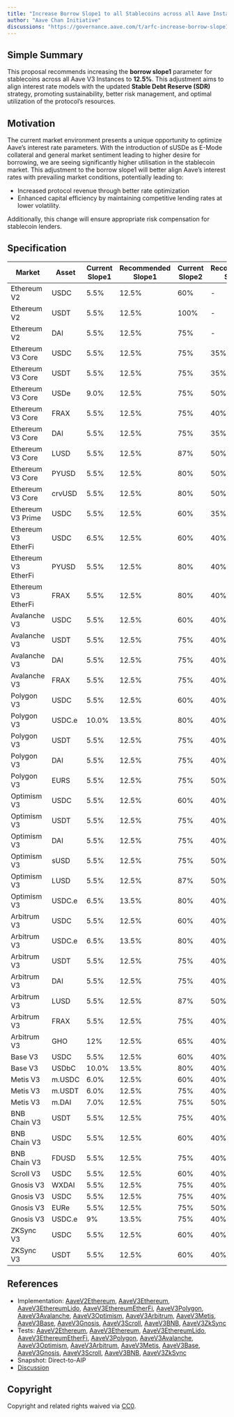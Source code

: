 ```yaml
---
title: "Increase Borrow Slope1 to all Stablecoins across all Aave Instances"
author: "Aave Chan Initiative"
discussions: "https://governance.aave.com/t/arfc-increase-borrow-slope1-to-all-stablecoins-across-all-aave-instances/19979"
---
```


## Simple Summary

This proposal recommends increasing the **borrow slope1** parameter for stablecoins across all Aave V3 Instances to **12.5%**. This adjustment aims to align interest rate models with the updated **Stable Debt Reserve (SDR)** strategy, promoting sustainability, better risk management, and optimal utilization of the protocol’s resources.

## Motivation

The current market environment presents a unique opportunity to optimize Aave’s interest rate parameters. With the introduction of sUSDe as E-Mode collateral and general market sentiment leading to higher desire for borrowing, we are seeing significantly higher utilisation in the stablecoin market. This adjustment to the borrow slope1 will better align Aave’s interest rates with prevailing market conditions, potentially leading to:

- Increased protocol revenue through better rate optimization
- Enhanced capital efficiency by maintaining competitive lending rates at lower volatility.

Additionally, this change will ensure appropriate risk compensation for stablecoin lenders.

## Specification

| **Market**          | **Asset** | **Current Slope1** | **Recommended Slope1** | **Current Slope2** | **Recommended Slope2** |
| ------------------- | --------- | ------------------ | ---------------------- | ------------------ | ---------------------- |
| Ethereum V2         | USDC      | 5.5%               | 12.5%                  | 60%                | -                      |
| Ethereum V2         | USDT      | 5.5%               | 12.5%                  | 100%               | -                      |
| Ethereum V2         | DAI       | 5.5%               | 12.5%                  | 75%                | -                      |
| Ethereum V3 Core    | USDC      | 5.5%               | 12.5%                  | 75%                | 35%                    |
| Ethereum V3 Core    | USDT      | 5.5%               | 12.5%                  | 75%                | 35%                    |
| Ethereum V3 Core    | USDe      | 9.0%               | 12.5%                  | 75%                | 50%                    |
| Ethereum V3 Core    | FRAX      | 5.5%               | 12.5%                  | 75%                | 40%                    |
| Ethereum V3 Core    | DAI       | 5.5%               | 12.5%                  | 75%                | 35%                    |
| Ethereum V3 Core    | LUSD      | 5.5%               | 12.5%                  | 87%                | 50%                    |
| Ethereum V3 Core    | PYUSD     | 5.5%               | 12.5%                  | 80%                | 50%                    |
| Ethereum V3 Core    | crvUSD    | 5.5%               | 12.5%                  | 80%                | 50%                    |
| Ethereum V3 Prime   | USDC      | 5.5%               | 12.5%                  | 60%                | 35%                    |
| Ethereum V3 EtherFi | USDC      | 6.5%               | 12.5%                  | 60%                | 40%                    |
| Ethereum V3 EtherFi | PYUSD     | 5.5%               | 12.5%                  | 80%                | 40%                    |
| Ethereum V3 EtherFi | FRAX      | 5.5%               | 12.5%                  | 80%                | 40%                    |
| Avalanche V3        | USDC      | 5.5%               | 12.5%                  | 60%                | 40%                    |
| Avalanche V3        | USDT      | 5.5%               | 12.5%                  | 75%                | 40%                    |
| Avalanche V3        | DAI       | 5.5%               | 12.5%                  | 75%                | 40%                    |
| Avalanche V3        | FRAX      | 5.5%               | 12.5%                  | 75%                | 40%                    |
| Polygon V3          | USDC      | 5.5%               | 12.5%                  | 60%                | 40%                    |
| Polygon V3          | USDC.e    | 10.0%              | 13.5%                  | 80%                | 40%                    |
| Polygon V3          | USDT      | 5.5%               | 12.5%                  | 75%                | 40%                    |
| Polygon V3          | DAI       | 5.5%               | 12.5%                  | 75%                | 40%                    |
| Polygon V3          | EURS      | 5.5%               | 12.5%                  | 75%                | 50%                    |
| Optimism V3         | USDC      | 5.5%               | 12.5%                  | 60%                | 40%                    |
| Optimism V3         | USDT      | 5.5%               | 12.5%                  | 75%                | 40%                    |
| Optimism V3         | DAI       | 5.5%               | 12.5%                  | 75%                | 40%                    |
| Optimism V3         | sUSD      | 5.5%               | 12.5%                  | 75%                | 50%                    |
| Optimism V3         | LUSD      | 5.5%               | 12.5%                  | 87%                | 50%                    |
| Optimism V3         | USDC.e    | 6.5%               | 13.5%                  | 80%                | 40%                    |
| Arbitrum V3         | USDC      | 5.5%               | 12.5%                  | 60%                | 40%                    |
| Arbitrum V3         | USDC.e    | 6.5%               | 13.5%                  | 80%                | 40%                    |
| Arbitrum V3         | USDT      | 5.5%               | 12.5%                  | 75%                | 40%                    |
| Arbitrum V3         | DAI       | 5.5%               | 12.5%                  | 75%                | 40%                    |
| Arbitrum V3         | LUSD      | 5.5%               | 12.5%                  | 87%                | 50%                    |
| Arbitrum V3         | FRAX      | 5.5%               | 12.5%                  | 75%                | 40%                    |
| Arbitrum V3         | GHO       | 12%                | 12.5%                  | 65%                | 40%                    |
| Base V3             | USDC      | 5.5%               | 12.5%                  | 60%                | 40%                    |
| Base V3             | USDbC     | 10.0%              | 13.5%                  | 80%                | 40%                    |
| Metis V3            | m.USDC    | 6.0%               | 12.5%                  | 60%                | 40%                    |
| Metis V3            | m.USDT    | 6.0%               | 12.5%                  | 75%                | 40%                    |
| Metis V3            | m.DAI     | 7.0%               | 12.5%                  | 75%                | 50%                    |
| BNB Chain V3        | USDT      | 5.5%               | 12.5%                  | 75%                | 40%                    |
| BNB Chain V3        | USDC      | 5.5%               | 12.5%                  | 60%                | 40%                    |
| BNB Chain V3        | FDUSD     | 5.5%               | 12.5%                  | 75%                | 40%                    |
| Scroll V3           | USDC      | 5.5%               | 12.5%                  | 60%                | 40%                    |
| Gnosis V3           | WXDAI     | 5.5%               | 12.5%                  | 75%                | 40%                    |
| Gnosis V3           | USDC      | 5.5%               | 12.5%                  | 75%                | 40%                    |
| Gnosis V3           | EURe      | 5.5%               | 12.5%                  | 75%                | 50%                    |
| Gnosis V3           | USDC.e    | 9%                 | 13.5%                  | 75%                | 40%                    |
| ZKSync V3           | USDC      | 5.5%               | 12.5%                  | 60%                | 40%                    |
| ZKSync V3           | USDT      | 5.5%               | 12.5%                  | 60%                | 40%                    |

## References

- Implementation: [AaveV2Ethereum](https://github.com/bgd-labs/aave-proposals-v3/blob/main/src/20241201_Multi_IncreaseBorrowSlope1ToAllStablecoinsAcrossAllAaveInstances/AaveV2Ethereum_IncreaseBorrowSlope1ToAllStablecoinsAcrossAllAaveInstances_20241201.sol), [AaveV3Ethereum](https://github.com/bgd-labs/aave-proposals-v3/blob/main/src/20241201_Multi_IncreaseBorrowSlope1ToAllStablecoinsAcrossAllAaveInstances/AaveV3Ethereum_IncreaseBorrowSlope1ToAllStablecoinsAcrossAllAaveInstances_20241201.sol), [AaveV3EthereumLido](https://github.com/bgd-labs/aave-proposals-v3/blob/main/src/20241201_Multi_IncreaseBorrowSlope1ToAllStablecoinsAcrossAllAaveInstances/AaveV3EthereumLido_IncreaseBorrowSlope1ToAllStablecoinsAcrossAllAaveInstances_20241201.sol), [AaveV3EthereumEtherFi](https://github.com/bgd-labs/aave-proposals-v3/blob/main/src/20241201_Multi_IncreaseBorrowSlope1ToAllStablecoinsAcrossAllAaveInstances/AaveV3EthereumEtherFi_IncreaseBorrowSlope1ToAllStablecoinsAcrossAllAaveInstances_20241201.sol), [AaveV3Polygon](https://github.com/bgd-labs/aave-proposals-v3/blob/main/src/20241201_Multi_IncreaseBorrowSlope1ToAllStablecoinsAcrossAllAaveInstances/AaveV3Polygon_IncreaseBorrowSlope1ToAllStablecoinsAcrossAllAaveInstances_20241201.sol), [AaveV3Avalanche](https://github.com/bgd-labs/aave-proposals-v3/blob/main/src/20241201_Multi_IncreaseBorrowSlope1ToAllStablecoinsAcrossAllAaveInstances/AaveV3Avalanche_IncreaseBorrowSlope1ToAllStablecoinsAcrossAllAaveInstances_20241201.sol), [AaveV3Optimism](https://github.com/bgd-labs/aave-proposals-v3/blob/main/src/20241201_Multi_IncreaseBorrowSlope1ToAllStablecoinsAcrossAllAaveInstances/AaveV3Optimism_IncreaseBorrowSlope1ToAllStablecoinsAcrossAllAaveInstances_20241201.sol), [AaveV3Arbitrum](https://github.com/bgd-labs/aave-proposals-v3/blob/main/src/20241201_Multi_IncreaseBorrowSlope1ToAllStablecoinsAcrossAllAaveInstances/AaveV3Arbitrum_IncreaseBorrowSlope1ToAllStablecoinsAcrossAllAaveInstances_20241201.sol), [AaveV3Metis](https://github.com/bgd-labs/aave-proposals-v3/blob/main/src/20241201_Multi_IncreaseBorrowSlope1ToAllStablecoinsAcrossAllAaveInstances/AaveV3Metis_IncreaseBorrowSlope1ToAllStablecoinsAcrossAllAaveInstances_20241201.sol), [AaveV3Base](https://github.com/bgd-labs/aave-proposals-v3/blob/main/src/20241201_Multi_IncreaseBorrowSlope1ToAllStablecoinsAcrossAllAaveInstances/AaveV3Base_IncreaseBorrowSlope1ToAllStablecoinsAcrossAllAaveInstances_20241201.sol), [AaveV3Gnosis](https://github.com/bgd-labs/aave-proposals-v3/blob/main/src/20241201_Multi_IncreaseBorrowSlope1ToAllStablecoinsAcrossAllAaveInstances/AaveV3Gnosis_IncreaseBorrowSlope1ToAllStablecoinsAcrossAllAaveInstances_20241201.sol), [AaveV3Scroll](https://github.com/bgd-labs/aave-proposals-v3/blob/main/src/20241201_Multi_IncreaseBorrowSlope1ToAllStablecoinsAcrossAllAaveInstances/AaveV3Scroll_IncreaseBorrowSlope1ToAllStablecoinsAcrossAllAaveInstances_20241201.sol), [AaveV3BNB](https://github.com/bgd-labs/aave-proposals-v3/blob/main/src/20241201_Multi_IncreaseBorrowSlope1ToAllStablecoinsAcrossAllAaveInstances/AaveV3BNB_IncreaseBorrowSlope1ToAllStablecoinsAcrossAllAaveInstances_20241201.sol), [AaveV3ZkSync](https://github.com/bgd-labs/aave-proposals-v3/blob/main/zksync/src/20241201_Multi_IncreaseBorrowSlope1ToAllStablecoinsAcrossAllAaveInstances/AaveV3ZkSync_IncreaseBorrowSlope1ToAllStablecoinsAcrossAllAaveInstances_20241201.sol)
- Tests: [AaveV2Ethereum](https://github.com/bgd-labs/aave-proposals-v3/blob/main/src/20241201_Multi_IncreaseBorrowSlope1ToAllStablecoinsAcrossAllAaveInstances/AaveV2Ethereum_IncreaseBorrowSlope1ToAllStablecoinsAcrossAllAaveInstances_20241201.t.sol), [AaveV3Ethereum](https://github.com/bgd-labs/aave-proposals-v3/blob/main/src/20241201_Multi_IncreaseBorrowSlope1ToAllStablecoinsAcrossAllAaveInstances/AaveV3Ethereum_IncreaseBorrowSlope1ToAllStablecoinsAcrossAllAaveInstances_20241201.t.sol), [AaveV3EthereumLido](https://github.com/bgd-labs/aave-proposals-v3/blob/main/src/20241201_Multi_IncreaseBorrowSlope1ToAllStablecoinsAcrossAllAaveInstances/AaveV3EthereumLido_IncreaseBorrowSlope1ToAllStablecoinsAcrossAllAaveInstances_20241201.t.sol), [AaveV3EthereumEtherFi](https://github.com/bgd-labs/aave-proposals-v3/blob/main/src/20241201_Multi_IncreaseBorrowSlope1ToAllStablecoinsAcrossAllAaveInstances/AaveV3EthereumEtherFi_IncreaseBorrowSlope1ToAllStablecoinsAcrossAllAaveInstances_20241201.t.sol), [AaveV3Polygon](https://github.com/bgd-labs/aave-proposals-v3/blob/main/src/20241201_Multi_IncreaseBorrowSlope1ToAllStablecoinsAcrossAllAaveInstances/AaveV3Polygon_IncreaseBorrowSlope1ToAllStablecoinsAcrossAllAaveInstances_20241201.t.sol), [AaveV3Avalanche](https://github.com/bgd-labs/aave-proposals-v3/blob/main/src/20241201_Multi_IncreaseBorrowSlope1ToAllStablecoinsAcrossAllAaveInstances/AaveV3Avalanche_IncreaseBorrowSlope1ToAllStablecoinsAcrossAllAaveInstances_20241201.t.sol), [AaveV3Optimism](https://github.com/bgd-labs/aave-proposals-v3/blob/main/src/20241201_Multi_IncreaseBorrowSlope1ToAllStablecoinsAcrossAllAaveInstances/AaveV3Optimism_IncreaseBorrowSlope1ToAllStablecoinsAcrossAllAaveInstances_20241201.t.sol), [AaveV3Arbitrum](https://github.com/bgd-labs/aave-proposals-v3/blob/main/src/20241201_Multi_IncreaseBorrowSlope1ToAllStablecoinsAcrossAllAaveInstances/AaveV3Arbitrum_IncreaseBorrowSlope1ToAllStablecoinsAcrossAllAaveInstances_20241201.t.sol), [AaveV3Metis](https://github.com/bgd-labs/aave-proposals-v3/blob/main/src/20241201_Multi_IncreaseBorrowSlope1ToAllStablecoinsAcrossAllAaveInstances/AaveV3Metis_IncreaseBorrowSlope1ToAllStablecoinsAcrossAllAaveInstances_20241201.t.sol), [AaveV3Base](https://github.com/bgd-labs/aave-proposals-v3/blob/main/src/20241201_Multi_IncreaseBorrowSlope1ToAllStablecoinsAcrossAllAaveInstances/AaveV3Base_IncreaseBorrowSlope1ToAllStablecoinsAcrossAllAaveInstances_20241201.t.sol), [AaveV3Gnosis](https://github.com/bgd-labs/aave-proposals-v3/blob/main/src/20241201_Multi_IncreaseBorrowSlope1ToAllStablecoinsAcrossAllAaveInstances/AaveV3Gnosis_IncreaseBorrowSlope1ToAllStablecoinsAcrossAllAaveInstances_20241201.t.sol), [AaveV3Scroll](https://github.com/bgd-labs/aave-proposals-v3/blob/main/src/20241201_Multi_IncreaseBorrowSlope1ToAllStablecoinsAcrossAllAaveInstances/AaveV3Scroll_IncreaseBorrowSlope1ToAllStablecoinsAcrossAllAaveInstances_20241201.t.sol), [AaveV3BNB](https://github.com/bgd-labs/aave-proposals-v3/blob/main/src/20241201_Multi_IncreaseBorrowSlope1ToAllStablecoinsAcrossAllAaveInstances/AaveV3BNB_IncreaseBorrowSlope1ToAllStablecoinsAcrossAllAaveInstances_20241201.t.sol), [AaveV3ZkSync](https://github.com/bgd-labs/aave-proposals-v3/blob/main/zksync/src/20241201_Multi_IncreaseBorrowSlope1ToAllStablecoinsAcrossAllAaveInstances/AaveV3ZkSync_IncreaseBorrowSlope1ToAllStablecoinsAcrossAllAaveInstances_20241201.t.sol)
- Snapshot: Direct-to-AIP
- [Discussion](https://governance.aave.com/t/arfc-increase-borrow-slope1-to-all-stablecoins-across-all-aave-instances/19979)

## Copyright

Copyright and related rights waived via [CC0](https://creativecommons.org/publicdomain/zero/1.0/).
